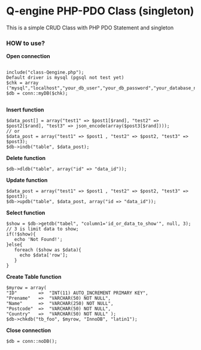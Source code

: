 # Q-engine PHP-PDO Class (singleton)
<p>This is a simple CRUD Class with PHP PDO Statement and singleton</p>
<h3>HOW to use?</h3>

<strong>Open connection</strong>
<pre><code>
include("class-Qengine.php");
Default driver is mysql (pgsql not test yet)
$chk = array ("mysql","localhost","your_db_user","your_db_password","your_database_name");
$db = conn::myDB($chk);

</code></pre>

<strong>Insert function</strong>
<pre><code>$data_post[] = array("test1" => $post1[$rand], "test2" => $post2[$rand], "test3" => json_encode(array($post3[$rand])));
// or
$data_post = array("test1" => $post1 , "test2" => $post2, "test3" => $post3);
$db->indb("table", $data_post);</code></pre>

<strong>Delete function</strong>
<pre><code>$db->dldb("table", array("id" => "data_id"));</code></pre>

<strong>Update function</strong>
<pre><code>$data_post = array("test1" => $post1 , "test2" => $post2, "test3" => $post3);
$db->updb("table", $data_post, array("id => "data_id"));</code></pre>

<strong>Select function</strong>
<pre><code>$show = $db->getdb("tabel", "column1='id_or_data_to_show'", null, 3); // 3 is limit data to show;
if(!$show){
   echo 'Not Found!';
}else{
   foreach ($show as $data){  
     echo $data['row'];
   }
}</code></pre>

<strong>Create Table function</strong>
<pre><code>$myrow = array( 
"ID"        =>  "INT(11) AUTO_INCREMENT PRIMARY KEY", 
"Prename"   => 	"VARCHAR(50) NOT NULL", 
"Name"      => 	"VARCHAR(250) NOT NULL",
"Postcode"  =>	"VARCHAR(50) NOT NULL",
"Country"   =>	"VARCHAR(50) NOT NULL" );
$db->chkdb("tb_foo", $myrow, "InnoDB", "latin1");</code></pre>

<strong>Close connection</strong>
<pre><code>$db = conn::noDB();</code></pre>
